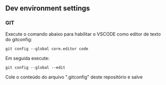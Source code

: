 ## Dev environment settings

### GIT
Execute o comando abaixo para habilitar o VSCODE como editor de texto do gitconfig:

    git config --global core.editor code

Em seguida execute:

    git config --global --edit

Cole o conteúdo do arquivo ".gitconfig" deste repositório e salve
